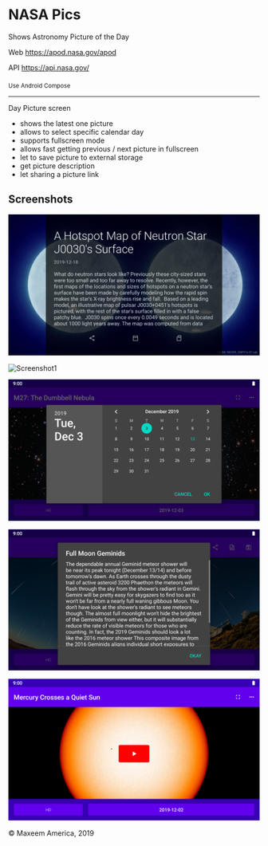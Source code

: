 # NASA Pics

Shows Astronomy Picture of the Day

Web https://apod.nasa.gov/apod

API https://api.nasa.gov/

<sub>Use Android Compose</sub>

--------------------------

Day Picture screen
<ul>
    <li>shows the latest one picture</li>
    <li>allows to select specific calendar day</li>
    <li>supports fullscreen mode</li>
    <li>allows fast getting previous / next picture in fullscreen</li>
    <li>let to save picture to external storage</li>
    <li>get picture description</li>
    <li>let sharing a picture link</li>
</ul>

## Screenshots

![Screenshot2](screenshots/NASA%20Pics%20-%20screen%202.png)

![Screenshot1](screenshots/NASA%20Pics%20-%20screen%201.png)

![Screenshot3](screenshots/NASA%20Pics%20-%20screen%203.png)

![Screenshot5](screenshots/NASA%20Pics%20-%20screen%205.png)

![Screenshot4](screenshots/NASA%20Pics%20-%20screen%204.png)

© Maxeem America, 2019
